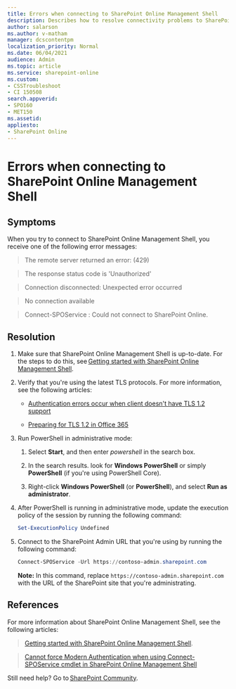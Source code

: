 ```yaml
---
title: Errors when connecting to SharePoint Online Management Shell
description: Describes how to resolve connectivity problems to SharePoint Online Management Shell.
author: salarson
ms.author: v-matham
manager: dcscontentpm
localization_priority: Normal
ms.date: 06/04/2021
audience: Admin
ms.topic: article
ms.service: sharepoint-online
ms.custom: 
- CSSTroubleshoot
- CI 150508
search.appverid:
- SPO160
- MET150
ms.assetid: 
appliesto:
- SharePoint Online
---
```


# Errors when connecting to SharePoint Online Management Shell

## Symptoms

When you try to connect to SharePoint Online Management Shell, you receive one of the following error messages:

> The remote server returned an error: (429)

> The response status code is 'Unauthorized'

> Connection disconnected: Unexpected error occurred

> No connection available

> Connect-SPOService : Could not connect to SharePoint Online.

## Resolution

1. Make sure that SharePoint Online Management Shell is up-to-date. For the steps to do this, see [Getting started with SharePoint Online Management Shell](/powershell/sharepoint/sharepoint-online/connect-sharepoint-online).

1. Verify that you're using the latest TLS protocols. For more information, see the following articles:

    - [Authentication errors occur when client doesn't have TLS 1.2 support](./authentication-errors-tls12-support.md)

    - [Preparing for TLS 1.2 in Office 365](/microsoft-365/compliance/prepare-tls-1.2-in-office-365)

1. Run PowerShell in administrative mode:

    1. Select **Start**, and then enter *powershell* in the search box.

    1. In the search results. look for **Windows PowerShell** or simply **PowerShell** (if you're using PowerShell Core).

    1. Right-click **Windows PowerShell** (or **PowerShell**), and select **Run as administrator**.

1. After PowerShell is running in administrative mode, update the execution policy of the session by running the following command:

    ```powershell
    Set-ExecutionPolicy Undefined
    ```

1. Connect to the SharePoint Admin URL that you're using by running the following command: 

    ```powershell
    Connect-SPOService -Url https://contoso-admin.sharepoint.com  
    ```
    **Note:** In this command, replace `https://contoso-admin.sharepoint.com` with the URL of the SharePoint site that you're administrating. 

## References

For more information about SharePoint Online Management Shell, see the following articles:

> [Getting started with SharePoint Online Management Shell](/powershell/sharepoint/sharepoint-online/connect-sharepoint-online).

> [Cannot force Modern Authentication when using Connect-SPOService cmdlet in SharePoint Online Management Shell](..\security\cannot-force-modern-authentication.md)

Still need help? Go to [SharePoint Community](https://techcommunity.microsoft.com/t5/sharepoint/ct-p/SharePoint).
